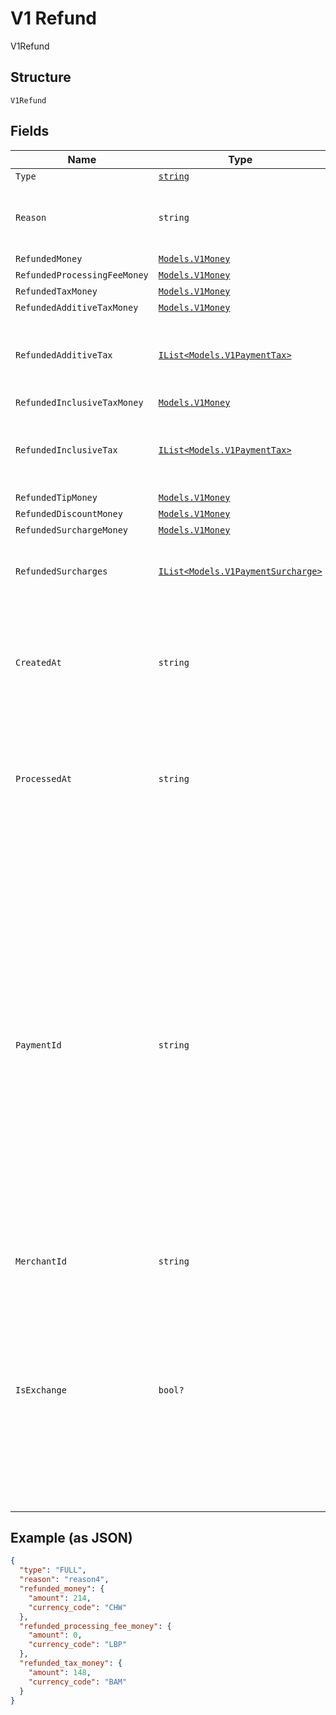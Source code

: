 
# V1 Refund

V1Refund

## Structure

`V1Refund`

## Fields

| Name | Type | Tags | Description |
|  --- | --- | --- | --- |
| `Type` | [`string`](/doc/models/v1-refund-type.md) | Optional | - |
| `Reason` | `string` | Optional | The merchant-specified reason for the refund. |
| `RefundedMoney` | [`Models.V1Money`](/doc/models/v1-money.md) | Optional | - |
| `RefundedProcessingFeeMoney` | [`Models.V1Money`](/doc/models/v1-money.md) | Optional | - |
| `RefundedTaxMoney` | [`Models.V1Money`](/doc/models/v1-money.md) | Optional | - |
| `RefundedAdditiveTaxMoney` | [`Models.V1Money`](/doc/models/v1-money.md) | Optional | - |
| `RefundedAdditiveTax` | [`IList<Models.V1PaymentTax>`](/doc/models/v1-payment-tax.md) | Optional | All of the additive taxes associated with the refund. |
| `RefundedInclusiveTaxMoney` | [`Models.V1Money`](/doc/models/v1-money.md) | Optional | - |
| `RefundedInclusiveTax` | [`IList<Models.V1PaymentTax>`](/doc/models/v1-payment-tax.md) | Optional | All of the inclusive taxes associated with the refund. |
| `RefundedTipMoney` | [`Models.V1Money`](/doc/models/v1-money.md) | Optional | - |
| `RefundedDiscountMoney` | [`Models.V1Money`](/doc/models/v1-money.md) | Optional | - |
| `RefundedSurchargeMoney` | [`Models.V1Money`](/doc/models/v1-money.md) | Optional | - |
| `RefundedSurcharges` | [`IList<Models.V1PaymentSurcharge>`](/doc/models/v1-payment-surcharge.md) | Optional | A list of all surcharges associated with the refund. |
| `CreatedAt` | `string` | Optional | The time when the merchant initiated the refund for Square to process, in ISO 8601 format. |
| `ProcessedAt` | `string` | Optional | The time when Square processed the refund on behalf of the merchant, in ISO 8601 format. |
| `PaymentId` | `string` | Optional | A Square-issued ID associated with the refund. For single-tender refunds, payment_id is the ID of the original payment ID. For split-tender refunds, payment_id is the ID of the original tender. For exchange-based refunds (is_exchange == true), payment_id is the ID of the original payment ID even if the payment includes other tenders. |
| `MerchantId` | `string` | Optional | - |
| `IsExchange` | `bool?` | Optional | Indicates whether or not the refund is associated with an exchange. If is_exchange is true, the refund reflects the value of goods returned in the exchange not the total money refunded. |

## Example (as JSON)

```json
{
  "type": "FULL",
  "reason": "reason4",
  "refunded_money": {
    "amount": 214,
    "currency_code": "CHW"
  },
  "refunded_processing_fee_money": {
    "amount": 0,
    "currency_code": "LBP"
  },
  "refunded_tax_money": {
    "amount": 148,
    "currency_code": "BAM"
  }
}
```

